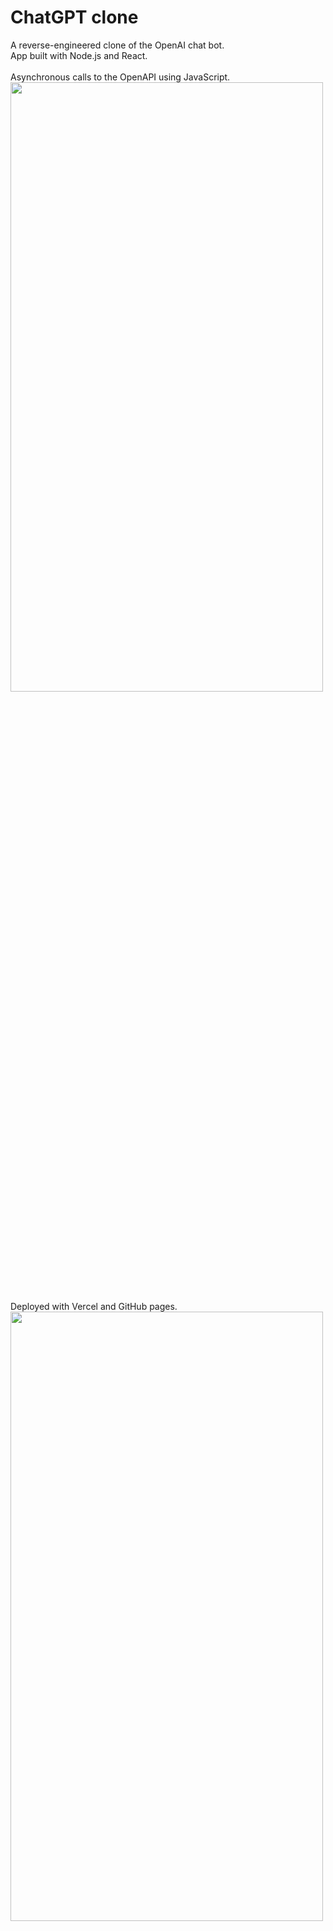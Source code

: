 # ChatGPT clone
A reverse-engineered clone of the OpenAI chat bot. 
<br>App built with Node.js and React. 
<br>
<br>Asynchronous calls to the OpenAPI using JavaScript.
<br>
<picture>
  <img src="https://github.com/kbdv/chagpt-clone/assets/113033203/e652317d-687e-4eee-8c1a-61d996e43075" width="500px" height="50%" />
</picture>
<br>Deployed with Vercel and GitHub pages.
<br>
<picture>
  <img src="https://github.com/kbdv/chagpt-clone/assets/113033203/e13d36fb-0874-4a35-a9cd-a99ea0b14fa1" width="500px" height="50%" />
</picture>


<br>Try it out <a href="https://kbdv.github.io/chagpt-clone/">here</a>!
<br>
<picture>
  <img src="https://github.com/kbdv/chagpt-clone/assets/113033203/85668ff2-0036-4a1c-94fd-dbc6c44553fc" width="824px" height="50%" />
</picture>

